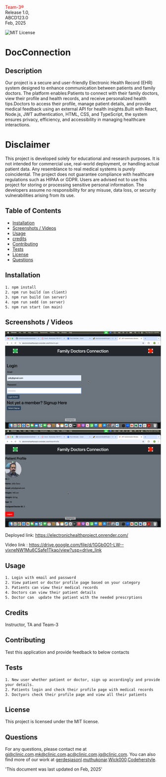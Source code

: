 
<span style="color:red;">Team-3®</span> <br>
  Release 1.0,<br>
  ABCD123.0 <br>
  Feb, 2025
  
   ![MIT License](https://img.shields.io/badge/license-MIT-green)
    
  # DocConnection

  ## Description
  Our project is a secure and user-friendly Electronic Health Record (EHR) system designed to enhance communication between patients and family doctors. The platform enables:Patients to connect with their family doctors, view their profile and health records, and receive personalized health tips.Doctors to access their profile, manage patient details, and provide medical feedback using an external API for health insights.Built with React, Node.js, JWT authentication, HTML, CSS, and TypeScript, the system ensures privacy, efficiency, and accessibility in managing healthcare interactions.

  # Disclaimer
  This project is developed solely for educational and research purposes. It is not intended for commercial use, real-world deployment, or handling actual patient data. Any resemblance to real medical systems is purely coincidental. The project does not guarantee compliance with healthcare regulations such as HIPAA or GDPR. Users are advised not to use this project for storing or processing sensitive personal information. The developers assume no responsibility for any misuse, data loss, or security vulnerabilities arising from its use.

  ## Table of Contents

  - [Installation](#installation)
  - [Screenshots / Videos](#screenshots--videos)
  - [Usage](#usage)
  - [credits]()
  - [Contributing](#contributing)
  - [Tests](#tests)
  - [License](#license)
  - [Questions](#questions)

## Installation
    1. npm install
    2. npm run build (on client)
    3. npm run build (on server)
    4. npm run sedd (on server)
    5. npm run start (on main)

## Screenshots / Videos

!["Screenshot1”](./client/src/assets/SS1.png )
!["Screenshot2”](./client/src/assets/SS2.png )


Deployed link: https://electronichealthproject.onrender.com/

Video link : https://drive.google.com/file/d/1GGb0O1-LW--vixneNW1Mu6CSafe1Tkao/view?usp=drive_link 



## Usage
    1. Login with email and password 
    2. View patient or doctor profile page based on your category 
    3. Patients can view their medical records 
    4. Doctors can view their patient details  
    5. Doctor can  update the patient with the needed prescrptions


## Credits
Instructor, TA and Team-3

## Contributing
Test this application and provide feedback to below contacts

 ## Tests
    1. New user whether patient or doctor, sign up accordingly and provide your details. 
    2. Patients login and check their profile page with medical records       
    3. Doctyors check their profile page and view all their patients


## License
This project is licensed under the MIT license.



## Questions
For any questions, please contact me at [gj@clinic.com](mailto:gj@clinic.com).[mk@clinic.com](mailto:mk@clinic.com).[ac@clinic.com](mailto:ac@clinic.com).[jg@clinic.com](mailto:jg@clinic.com).
You can also find more of our work at [gerdesjasonl](https://github.com/gerdesjasonl).[muthukonar](https://github.com/muthukonar).[Wick000](https://github.com/Wick000).[Codeherstyle](https://github.com/Codeherstyle).



'This document was last updated on Feb, 2025'
